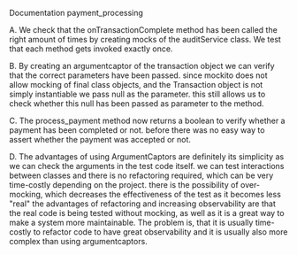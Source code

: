 Documentation payment_processing

A. We check that the onTransactionComplete method has been called the right amount of times by creating mocks of the auditService class. We test that each method gets invoked exactly once.

B. By creating an argumentcaptor of the transaction object we can verify that the correct parameters have been passed. since mockito does not allow mocking of final class objects, and the Transaction object is not simply instantiable we pass null as the parameter. this still allows us to check whether this null has been passed as parameter to the method.

C. The process_payment method now returns a boolean to verify whether a payment has been completed or not. before there was no easy way to assert whether the payment was accepted or not.

D. The advantages of using ArgumentCaptors are definitely its simplicity as we can check the arguments in the test code itself. we can test interactions between classes and there is no refactoring required, which can be very time-costly depending on the project. there is the possibility of over-mocking, which decreases the effectiveness of the test as it becomes less "real"
 the advantages of refactoring and increasing observability are that the real code is being tested without mocking, as well as it is a great way to make a system more maintainable. The problem is, that it is usually time-costly to refactor code to have great observability and it is usually also more complex than using argumentcaptors.